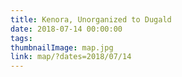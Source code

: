 ```yaml
---
title: Kenora, Unorganized to Dugald
date: 2018-07-14 00:00:00
tags:
thumbnailImage: map.jpg
link: map/?dates=2018/07/14
---
```

<!-- excerpt -->
